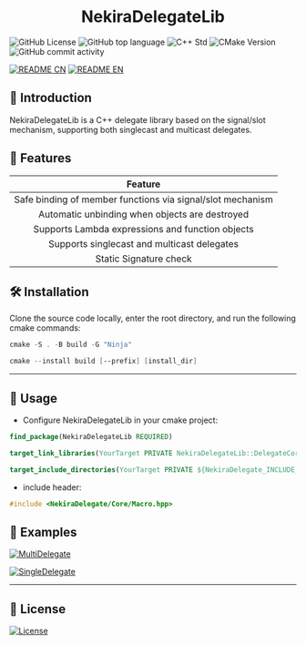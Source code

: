 <h1 align = "center">
    <b>NekiraDelegateLib</b>
</h1>

![GitHub License](https://img.shields.io/github/license/TokiraNeo/NekiraDelegate?style=flat-square)
![GitHub top language](https://img.shields.io/github/languages/top/TokiraNeo/NekiraDelegate?style=flat-square)
![C++ Std](https://img.shields.io/badge/C%2B%2B_std-%3E%3D20-%23F761AE?style=flat-square)
![CMake Version](https://img.shields.io/badge/CMake-%3E%3D3.20-%2366F59F?style=flat-square)
![GitHub commit activity](https://img.shields.io/github/commit-activity/m/TokiraNeo/NekiraDelegate?style=flat-square)

[![README CN](https://img.shields.io/badge/README-%E4%B8%AD%E6%96%87-%2331EDA8?style=for-the-badge)](/Documents/README/README.CN.MD)
[![README EN](https://img.shields.io/badge/README-EN-%2331D4ED?style=for-the-badge)](/Documents/README/README.EN.MD)

## 📃 Introduction

NekiraDelegateLib is a C++ delegate library based on the signal/slot mechanism, supporting both singlecast and multicast delegates.

## 📝 Features

|                          Feature                           |
| :--------------------------------------------------------: |
| Safe binding of member functions via signal/slot mechanism |
|       Automatic unbinding when objects are destroyed       |
|      Supports Lambda expressions and function objects      |
|        Supports singlecast and multicast delegates         |
|                   Static Signature check                   |

## 🛠️ Installation

Clone the source code locally, enter the root directory, and run the following cmake commands:

```powershell
cmake -S . -B build -G "Ninja"
```

```powershell
cmake --install build [--prefix] [install_dir]
```

---

## 🔗 Usage

- Configure NekiraDelegateLib in your cmake project:

```cmake
find_package(NekiraDelegateLib REQUIRED)

target_link_libraries(YourTarget PRIVATE NekiraDelegateLib::DelegateCore)

target_include_directories(YourTarget PRIVATE ${NekiraDelegate_INCLUDE_DIRS})
```

- include header:

```c++
#include <NekiraDelegate/Core/Macro.hpp>
```

## 🔖 Examples

[![MultiDelegate](https://img.shields.io/badge/Example-Multi_Delegate-38E5CB?style=for-the-badge)](/Documents/NekiraDelegate/MultiDelegate.MD)

[![SingleDelegate](https://img.shields.io/badge/Example-Single_Delegate-38A8E5?style=for-the-badge)](/Documents/NekiraDelegate/SingleDelegate.MD)

---

## 📜 License

[![License](https://img.shields.io/badge/License-MIT-38E575?style=for-the-badge)](/LICENSE)
